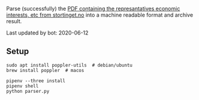 Parse (successfully) the [PDF containing the represantatives economic interests, etc from stortinget.no](https://www.stortinget.no/no/Stortinget-og-demokratiet/Representantene/Okonomiske-interesser/) into a machine readable format and archive result.

Last updated by bot: 2020-06-12

## Setup
    sudo apt install poppler-utils  # debian/ubuntu
    brew install poppler  # macos

    pipenv --three install
    pipenv shell
    python parser.py
